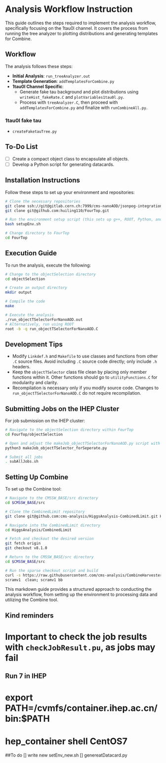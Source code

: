 # Analysis Workflow Instruction

This guide outlines the steps required to implement the analysis workflow, specifically focusing on the 1tau0l channel. It covers the process from running the tree analyzer to plotting distributions and generating templates for Combine.

## Workflow

The analysis follows these steps:

- **Initial Analysis**: `run_treeAnalyzer.out`
- **Template Generation**: `addTemplatesForCombine.py`
- **1tau0l Channel Specific**:
  - Generate fake tau background and plot distributions using `writeHist_fakeRate.C` and `plotVariables1tau0l.py`.
  - Process with `treeAnalyzer.C`, then proceed with `addTemplatesForCombine.py` and finalize with `runCombineAll.py`.

### 1tau0l fake tau
- `createFaketauTree.py`


## To-Do List

- [ ] Create a compact object class to encapsulate all objects.
- [ ] Develop a Python script for generating datacards.

## Installation Instructions

Follow these steps to set up your environment and repositories:

```bash
# Clone the necessary repositories
git clone ssh://git@gitlab.cern.ch:7999/cms-nanoAOD/jsonpog-integration.git
git clone git@github.com:huiling110/FourTop.git

# Run the environment setup script (this sets up g++, ROOT, Python, and corrections)
bash setupEnv.sh

# Change directory to FourTop
cd FourTop
```

## Execution Guide

To run the analysis, execute the following:

```bash
# Change to the objectSelection directory
cd objectSelection

# Create an output directory
mkdir output

# Compile the code
make

# Execute the analysis
./run_objectTSelectorForNanoAOD.out
# Alternatively, run using ROOT
root -b -q run_objectTSelectorForNanoAOD.C
```

## Development Tips

- Modify `Linkdef.h` and `Makefile` to use classes and functions from other `.C` source files. Avoid including `.C` source code directly; only include `.h` headers.
- Keep the `objectTSelector` class file clean by placing only member functions within it. Other functions should go to `utilityFunctions.C` for modularity and clarity.
- Recompilation is necessary only if you modify source code. Changes to `run_objectTSelectorForNanoAOD.C` do not require recompilation.

## Submitting Jobs on the IHEP Cluster

For job submission on the IHEP cluster:

```bash
# Navigate to the objectSelection directory within FourTop
cd FourTop/objectSelection

# Open and adjust the makeJob_objectTSelectorForNanoAOD.py script with your settings
python3 makeJob_objectTSelector_forSeperate.py

# Submit all jobs
. subAllJobs.sh
```

## Setting Up Combine

To set up the Combine tool:

```bash
# Navigate to the CMSSW_BASE/src directory
cd $CMSSW_BASE/src

# Clone the CombinedLimit repository
git clone git@github.com:cms-analysis/HiggsAnalysis-CombinedLimit.git HiggsAnalysis/CombinedLimit

# Navigate into the CombinedLimit directory
cd HiggsAnalysis/CombinedLimit

# Fetch and checkout the desired version
git fetch origin
git checkout v8.1.0

# Return to the CMSSW_BASE/src directory
cd $CMSSW_BASE/src

# Run the sparse checkout script and build
curl -s https://raw.githubusercontent.com/cms-analysis/CombineHarvester/master/CombineTools/scripts/sparse-checkout-https.sh | bash
scramv1  clean; scramv1 bb
```

This markdown guide provides a structured approach to conducting the analysis workflow, from setting up the environment to processing data and utilizing the Combine tool. 


## Kind reminders 
# Important to check the job results with ```checkJobResult.pu```, as jobs may fail


## Run 7 in IHEP

# export PATH=/cvmfs/container.ihep.ac.cn/bin:$PATH
#  hep_container shell CentOS7

##To do 
[] write new setEnv_new.sh
[] genereatDatacard.py 

